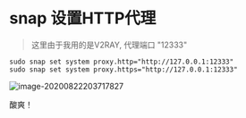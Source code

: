 # snap 设置HTTP代理

> 这里由于我用的是V2RAY, 代理端口 "12333"

```shell
sudo snap set system proxy.http="http://127.0.0.1:12333"
sudo snap set system proxy.https="http://127.0.0.1:12333"
```

![image-20200822203717827](/home/ephz3nt/Dropbox/Documents/github/blog/content/posts/tech/2020/snap-set-proxy.assets/image-20200822203717827.png)

酸爽！